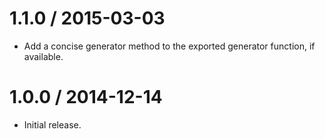 1.1.0 / 2015-03-03
==================
  * Add a concise generator method to the exported generator function, if available.

1.0.0 / 2014-12-14
==================
  * Initial release.
